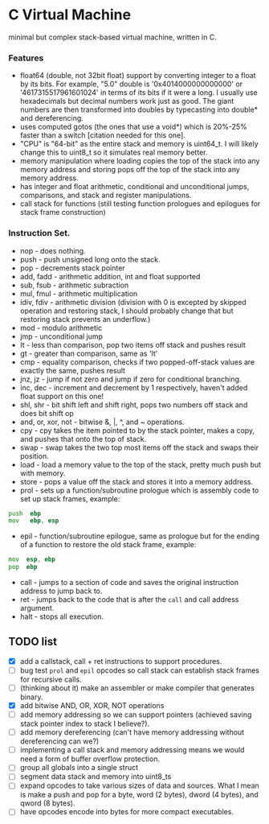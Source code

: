 # C Virtual Machine
minimal but complex stack-based virtual machine, written in C.

### Features
* float64 (double, not 32bit float) support by converting integer to a float by its bits. For example, "5.0" double is '0x4014000000000000' or '4617315517961601024' in terms of its bits if it were a long.
I usually use hexadecimals but decimal numbers work just as good. The giant numbers are then transformed into doubles by typecasting into double\* and dereferencing.
* uses computed gotos (the ones that use a void\*) which is 20%-25% faster than a switch [citation needed for this one].
* "CPU" is "64-bit" as the entire stack and memory is uint64_t. I will likely change this to uint8_t so it simulates real memory better.
* memory manipulation where loading copies the top of the stack into any memory address and storing pops off the top of the stack into any memory address.
* has integer and float arithmetic, conditional and unconditional jumps, comparisons, and stack and register manipulations.
* call stack for functions (still testing function prologues and epilogues for stack frame construction)

### Instruction Set.
 - nop - does nothing.
 - push - push unsigned long onto the stack.
 - pop - decrements stack pointer
 - add, fadd - arithmetic addition, int and float supported
-  sub, fsub - arithmetic subraction
-  mul, fmul - arithmetic multiplication
-  idiv, fdiv - arithmetic division (division with 0 is excepted by skipped operation and restoring stack, I should probably change that but restoring stack prevents an underflow.)
-  mod - modulo arithmetic
-  jmp - unconditional jump
-  lt - less than comparison, pop two items off stack and pushes result
 - gt - greater than comparison, same as 'lt'
 - cmp - equality comparison, checks if two popped-off-stack values are exactly the same, pushes result
-  jnz, jz - jump if not zero and jump if zero for conditional branching.
 - inc, dec - increment and decrement by 1 respectively, haven't added float support on this one!
-  shl, shr - bit shift left and shift right, pops two numbers off stack and does bit shift op
- and, or, xor, not - bitwise &, |, ^, and ~ operations.
-  cpy - cpy takes the item pointed to by the stack pointer, makes a copy, and pushes that onto the top of stack.
-  swap - swap takes the two top most items off the stack and swaps their position.
-  load - load a memory value to the top of the stack, pretty much push but with memory.
-  store - pops a value off the stack and stores it into a memory address.
-  prol - sets up a function/subroutine prologue which is assembly code to set up stack frames, example:
```asm
push  ebp
mov   ebp, esp
```
-  epil - function/subroutine epilogue, same as prologue but for the ending of a function to restore the old stack frame, example:
```asm
mov  esp, ebp
pop  ebp
```
- call - jumps to a section of code and saves the original instruction address to jump back to.
- ret - jumps back to the code that is after the `call` and call address argument.
-  halt - stops all execution.

## TODO list
- [x] add a callstack, call + ret instructions to support procedures.
- [ ] bug test `prol` and `epil` opcodes so call stack can establish stack frames for recursive calls.
- [ ] \(thinking about it) make an assembler or make compiler that generates binary.
- [x] add bitwise AND, OR, XOR, NOT operations
- [ ] add memory addressing so we can support pointers (achieved saving stack pointer index to stack I believe?).
- [ ] add memory dereferencing (can't have memory addressing without dereferencing can we?)
- [ ] implementing a call stack and memory addressing means we would need a form of buffer overflow protection.
- [ ] group all globals into a single struct
- [ ] segment data stack and memory into uint8_ts
- [ ] expand opcodes to take various sizes of data and sources. What I mean is make a push and pop for a byte, word (2 bytes), dword (4 bytes), and qword (8 bytes).
- [ ] have opcodes encode into bytes for more compact executables.
